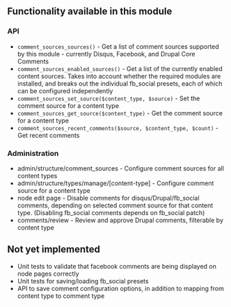 ## Functionality available in this module

### API
* `comment_sources_sources()` - Get a list of comment sources supported by this module - currently Disqus, Facebook, and Drupal Core Comments
* `comment_sources_enabled_sources()` - Get a list of the currently enabled content sources. Takes into account whether the required modules are installed, and breaks out the individual fb_social presets, each of which can be configured independently
* `comment_sources_set_source($content_type, $source)` - Set the comment source for a content type
* `comment_sources_get_source($content_type)` - Get the comment source for a content type
* `comment_sources_recent_comments($source, $content_type, $count)` - Get recent comments

### Administration

* admin/structure/comment_sources - Configure comment sources for all content types
* admin/structure/types/manage/[content-type] - Configure comment source for a content type
* node edit page - Disable comments for disqus/Drupal/fb_social comments, depending on selected comment source for that content type. (Disabling fb_social comments depends on fb_social patch)
* comments/review - Review and approve Drupal comments, filterable by content type

## Not yet implemented

* Unit tests to validate that facebook comments are being displayed on node pages correctly
* Unit tests for saving/loading fb_social presets
* API to save comment configuration options, in addition to mapping from content type to comment type
